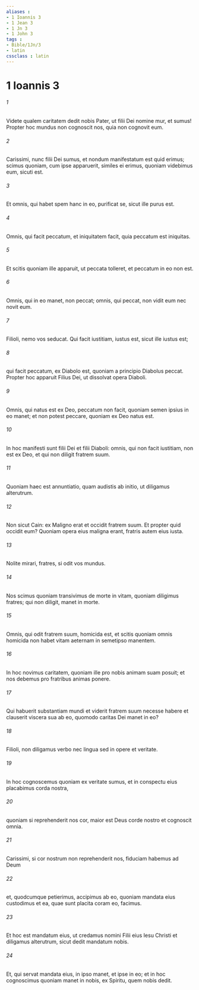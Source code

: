 ```yaml
---
aliases : 
- 1 Ioannis 3
- 1 Jean 3
- 1 Jn 3
- 1 John 3
tags : 
- Bible/1Jn/3
- latin
cssclass : latin
---
```


# 1 Ioannis 3

###### 1
Videte qualem caritatem dedit nobis Pater, ut filii Dei nomine mur, et sumus! Propter hoc mundus non cognoscit nos, quia non cognovit eum. 
###### 2
Carissimi, nunc filii Dei sumus, et nondum manifestatum est quid erimus; scimus quoniam, cum ipse apparuerit, similes ei erimus, quoniam videbimus eum, sicuti est.
###### 3
Et omnis, qui habet spem hanc in eo, purificat se, sicut ille purus est. 
###### 4
Omnis, qui facit peccatum, et iniquitatem facit, quia peccatum est iniquitas. 
###### 5
Et scitis quoniam ille apparuit, ut peccata tolleret, et peccatum in eo non est. 
###### 6
Omnis, qui in eo manet, non peccat; omnis, qui peccat, non vidit eum nec novit eum.
###### 7
Filioli, nemo vos seducat. Qui facit iustitiam, iustus est, sicut ille iustus est; 
###### 8
qui facit peccatum, ex Diabolo est, quoniam a principio Diabolus peccat. Propter hoc apparuit Filius Dei, ut dissolvat opera Diaboli. 
###### 9
Omnis, qui natus est ex Deo, peccatum non facit, quoniam semen ipsius in eo manet; et non potest peccare, quoniam ex Deo natus est.
###### 10
In hoc manifesti sunt filii Dei et filii Diaboli: omnis, qui non facit iustitiam, non est ex Deo, et qui non diligit fratrem suum.
###### 11
Quoniam haec est annuntiatio, quam audistis ab initio, ut diligamus alterutrum. 
###### 12
Non sicut Cain: ex Maligno erat et occidit fratrem suum. Et propter quid occidit eum? Quoniam opera eius maligna erant, fratris autem eius iusta.
###### 13
Nolite mirari, fratres, si odit vos mundus. 
###### 14
Nos scimus quoniam transivimus de morte in vitam, quoniam diligimus fratres; qui non diligit, manet in morte. 
###### 15
Omnis, qui odit fratrem suum, homicida est, et scitis quoniam omnis homicida non habet vitam aeternam in semetipso manentem.
###### 16
In hoc novimus caritatem, quoniam ille pro nobis animam suam posuit; et nos debemus pro fratribus animas ponere. 
###### 17
Qui habuerit substantiam mundi et viderit fratrem suum necesse habere et clauserit viscera sua ab eo, quomodo caritas Dei manet in eo? 
###### 18
Filioli, non diligamus verbo nec lingua sed in opere et veritate. 
###### 19
In hoc cognoscemus quoniam ex veritate sumus, et in conspectu eius placabimus corda nostra, 
###### 20
quoniam si reprehenderit nos cor, maior est Deus corde nostro et cognoscit omnia. 
###### 21
Carissimi, si cor nostrum non reprehenderit nos, fiduciam habemus ad Deum 
###### 22
et, quodcumque petierimus, accipimus ab eo, quoniam mandata eius custodimus et ea, quae sunt placita coram eo, facimus.
###### 23
Et hoc est mandatum eius, ut credamus nomini Filii eius Iesu Christi et diligamus alterutrum, sicut dedit mandatum nobis. 
###### 24
Et, qui servat mandata eius, in ipso manet, et ipse in eo; et in hoc cognoscimus quoniam manet in nobis, ex Spiritu, quem nobis dedit.
